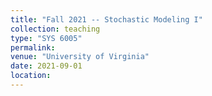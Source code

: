 ```yaml
---
title: "Fall 2021 -- Stochastic Modeling I"
collection: teaching
type: "SYS 6005"
permalink: 
venue: "University of Virginia"
date: 2021-09-01
location: 
---
```


